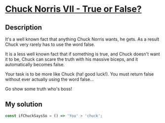 # [Chuck Norris VII - True or False?](https://www.codewars.com/kata/570669d8cb7293a2d1001473)

## Description

It's a well known fact that anything Chuck Norris wants, he gets. As a result Chuck very rarely has to use the word false.

It is a less well known fact that if something is true, and Chuck doesn't want it to be, Chuck can scare the truth with his massive biceps, and it automatically becomes false.

Your task is to be more like Chuck (ha! good luck!). You must return false without ever actually using the word false...

Go show some truth who's boss!

## My solution

```js
const ifChuckSaysSo = () => 'You' > 'chuck';
```
